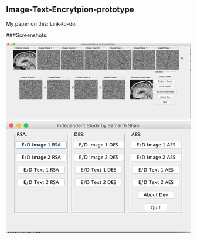 ## Image-Text-Encrytpion-prototype

My paper on this:
Link-to-do.

###Screenshots:

![alt text](all.png "Logo Title Text 1")
![alt text](6.png "Logo Title Text 2")